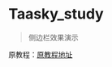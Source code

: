 # Taasky_study </br> 
>侧边栏效果演示

原教程：[原教程地址](https://www.raywenderlich.com/87268/3d-effect-taasky-swift)
